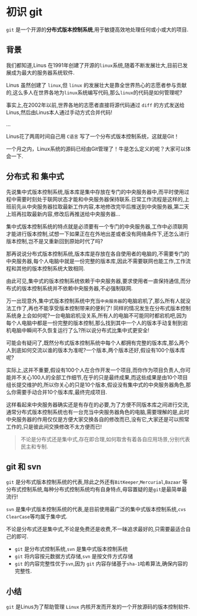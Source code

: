 # 初识 git

`git` 是一个开源的**分布式版本控制系统**,用于敏捷高效地处理任何或小或大的项目.

## 背景 
我们都知道,Linus 在1991年创建了开源的`linux`系统,随着不断发展壮大,目前已发展成为最大的服务器系统软件.

Linus 虽然创建了 `linux`,但 `linux` 的发展壮大是靠全世界热心的志愿者参与贡献的,这么多人在世界各地为`linux`系统编写代码,那么`linux`的代码是如何管理呢?

事实上,在2002年以前,世界各地的志愿者直接将源代码通过 `diff` 的方式发送给Linus,然后由Linus本人通过手动方式合并代码!

...

Linus花了两周时间自己用 `C语言` 写了一个分布式版本控制系统，这就是Git！

一个月之内，Linux系统的源码已经由Git管理了！牛是怎么定义的呢？大家可以体会一下.

## 分布式 和 集中式
先说集中式版本控制系统,版本库是集中存放在专门的中央服务器中,而平时使用过程中需要时刻处于联网状态才能和中央服务器保持联系.日常工作流程是这样的,上班前先从中央服务器拉取最新工作内容,本地修改完毕后推送到中央服务器,第二天上班再拉取最新内容,修改后再推送给中央服务器...

集中式版本控制系统的特点就是必须要有一个专门的中央服务器,工作中必须联网才能进行版本控制,试想一下如果正在在外地出差或者没有网络条件下,还怎么进行版本控制,岂不是又重新回到原始时代了吗?

那再说说分布式版本控制系统,版本库是存放在各自使用者的电脑的,不需要专门的中央服务器,每个人电脑中就是一份完整的版本库,因此不需要联网也能工作,工作流程和其他的版本控制系统大致相同.

由此可见,集中式的版本控制系统依赖于中央服务器,要求使用者一直保持通信,而分布式的版本控制系统并不依赖中央服务器,不必强制联网.

万一出现意外,集中式版本控制系统中充当`中央服务器`的电脑宕机了,那么所有人就没法工作了,再也不能享受版本控制带来的便利了!
同样的情况发生在分布式版本控制系统身上会如何呢?一台电脑宕机没关系,所有人的电脑不可能同时都宕机吧,因为每个人电脑中都是一份完整的版本控制,那么找到其中一个人的版本手动复制到宕机电脑中瞬间不久恢复运行了么?所以说分布式比集中式更安全!

可能会有疑问了,既然分布式版本控制系统中每个人都拥有完整的版本库,那么两个人到底如何交流以谁的版本为准呢?一个版本,两个版本还好,假设有100个版本库呢?

实际上,这并不重要,假设有100个人在合作开发一个项目,而你作为项目负责人,你可能并不关心100人的全部工作细节,在乎的只是最终成果,而这些成果是由10个项目组长提交维护的,所以你关心的只是10个版本,假设没有集中式的中央服务器角色,那么你需要手动合并10个版本库,最终完成项目.

这样看起来中央服务器确实还是有存在的必要,为了方便不同版本库之间进行交流,通常分布式版本控制系统也有一台充当中央服务器角色的电脑,需要理解的是,此时中央服务器的作用仅仅是方便大家交换各自的修改而已,没有它,大家还是可以照常工作的,只是彼此间交换修改不太方便而已!

> 不论是分布式还是集中式,存在即合理,如何取舍有着各自应用场景,分别代表民主和专制.

## git 和 svn
`git` 是分布式版本控制系统的代表,除此之外还有`BitKeeper`,`Mercurial`,`Bazaar` 等分布式控制系统,每种分布式控制系统均有自身特点,毋容置疑的是`git`是最简单最流行!

`svn` 是集中式版本控制系统的代表,是目前使用最广泛的集中式版本控制系统,`cvs` `ClearCase`等均属于集中式.

不论是分布式还是集中式,不论是免费还是收费,不一昧追求最好的,只需要最适合自己的即可.

- `git` 是分布式控制系统,`svn` 是集中式版本控制系统
- `git` 将内容按元数据方式存储,`svn` 是按文件方式存储
- `git` 的内容完整性优于`svn`,因为 `git` 内容存储基于`sha-1`哈希算法,确保内容的完整性.

## 小结
`git` 是Linus为了帮助管理 `Linux` 内核开发而开发的一个开放源码的版本控制软件.

